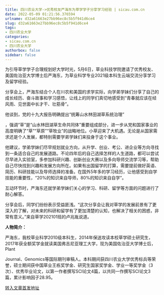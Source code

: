 ```yaml
---
title: 四川农业大学->优秀校友严海东为草学学子分享学习经验 | sicau.com.cn
date: 2022-05-09 01:21:56.376594
urlname: d32a61663e27bb96ec8c5b5f941d6ce4
slug: d32a61663e27bb96ec8c5b5f941d6ce4
tags: 
- 四川农业大学
categories:
- sicau.com.cn
- 四川农业大学
authorbox: false
sidebar: false
---
```

为引导草学学子合理规划好大学时光，5月6日，草业科技学院邀请了优秀校友、美国佐治亚大学博士后严海东，为草业科学专业2021级本科生云端交流分享学习及留学经验。

分享会上，严海东结合个人在川农和美国的求学实际，向学弟学妹们分享了自己的成长经历、奋斗故事和学习感悟，让线上的同学们真切地感受到“青春就应该在经风雨、见世面中长才干、壮筋骨”。

他谈到，党的十九大报告明确提出“统筹山水林田湖草系统治理”
<!--more-->
，强调“草”是“山水林田湖草生命共同体”重要组成部分，进一步从党和国家事业的高度明确了“草”“草原”“草牧业”的战略地位。小草迎来了大机遇。无论是从国家需求还是个人发展，都特别需要学弟学妹们来投身于这个事业。

他建议，学弟学妹们尽早规划就业方向，从升学、创业、考公、进企业等方向寻找到一条适合自己的发展道路。不论四年后的自己选择怎样的人生道路，都可以尝试尽早进入实验室，多参加科研兴趣、创新创业大赛以及多向导师交流学习等，帮助自己尽快找到兴趣和发展方向所在。如果有出国留学的打算，需要提前做好英语、简历、科研技能以及导师选择的准备。在国外5年多的学习经历，让他感受到自学技能的重要性，“20%的知识来自导师，80%的知识来自自学”。

互动环节时，严海东还就学弟学妹们关心的学习、科研、留学等方面的问题进行了耐心解答。

分享会后，同学们纷纷表示受益匪浅。“这次分享会让我对草学的发展前景有了更深入的了解，对未来的科研和留学有了更加清楚的认知，也解决了相关的困惑，非常有意义。”来自草学202101班的卢兆胤说道。

**人物简介：**

严海东，我校草业科学2010级本科生，2014年保送攻读本校草学硕士研究生，2017年获全额奖学金就读美国弗吉尼亚理工大学，现为美国佐治亚大学博士后，Plant

Journal、Genomics等国际期刊审稿人。本科期间获四川农业大学优秀标兵等荣誉，硕士期间获中国草业王栋奖学金、研究生国家奖学金、学业一等奖学金（3次）、优秀毕业论文，以第一作者撰写SCI论文4篇，以共同一作撰写SCI论文3篇，累计影响因子28.95。



[转入文章首发地址](https://news.sicau.edu.cn/info/1078/67677.htm)